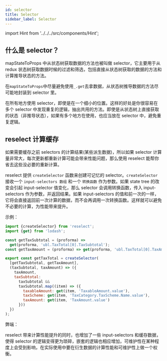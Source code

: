 ```yaml
---
id: selector
title: Selector
sidebar_label: Selector
---
```


import Hint from '../../../src/components/Hint';

## 什么是 selector？

mapStateToProps 中从状态树获取数据的方法也被叫做 selector，它主要用于从 redux 状态树获取数据时候的过滤和筛选，包括直接从状态树获取的数据的方法和计算推导状态的方法。

<Hint type="good">在`mapStateToProps`中尽量避免使用`_.get`去拿数据，从状态树推导数据的方法尽可能地封装到 selector 里。</Hint>

<Hint type="good">在所有地方使用 selector，即使是在一个细小的位置。这样的好处是你很容易在多个 selector 中发现重复的逻辑，抽出共用的方法。即使是从状态树上直接获取的状态（非推导状态），如果有多个地方在使用，也应当放在 selector 中，避免重复逻辑。</Hint>

## reselect 计算缓存

如果需要缓存之前 selectors 的计算结果\(某些派生数据\)，所以如果 selector 计算量非常大，每次更新都重新计算可能会带来性能问题，那么使用 reselect 能帮你省去这些没必要的重新计算。

reselect 提供 `createSelector` 函数来创建可记忆的 selector。`createSelector` 接收一个 `input-selectors 数组` 和一个 `转换函数` 作为参数。如果 state tree 的改变会引起 input-selector 值变化，那么 selector 会调用转换函数，传入 input-selectors 作为参数，并返回结果。如果 input-selectors 的值和前一次的一样，它将会直接返回前一次计算的数据，而不会再调用一次转换函数。这样就可以避免不必要的计算，为性能带来提升。

示例：

```javascript
import {createSelector} from 'reselect';
import {get} from 'lodash';

const getTaxSubtotal = (proforma) =>
  get(proforma, 'ubl.TaxTotal[0].TaxSubtotal');
const getTaxAmount = (proforma) => get(proforma, 'ubl.TaxTotal[0].TaxAmount');

export const getTaxTotal = createSelector(
  [getTaxSubtotal, getTaxAmount],
  (taxSubtotal, taxAmount) => ({
    taxAmount,
    taxSubtotal:
      taxSubtotal &&
      taxSubtotal.map((item) => ({
        taxableAmount: get(item, 'TaxableAmount.value'),
        taxScheme: get(item, 'TaxCategory.TaxScheme.Name.value'),
        taxAmount: get(item, 'TaxAmount.value')
      }))
  })
);
```

弊端：

reselect 带来计算性能提升的同时，也增加了一些 input-selectors 和缓存数据，使得 selector 的逻辑变得更为琐碎，嵌套的逻辑也相应增加，可维护性在某种程度上会受到影响，在实际使用中要在衍生数据的计算性能和可维护性上做一个权衡。
